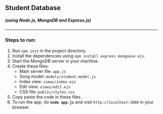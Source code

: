 ## Student Database
##### (using Node.js, MongoDB and Express.js)
___

### Steps to run:
1. Run `npm init` in the project directory.
2. Install the dependencies using `npm install express mongoose ejs`.
3. Start the MongoDB server in your machine.
4. Create these files:
   - Main server file: `app.js`
   - Song model: `models/student.model.js`
   - Index view: `views/index.ejs`
   - Edit view: `views/edit.ejs`
   - CSS file: `public/styles.css`
5. Copy paste the code in these files.
6. To run the app, do **`node app.js`** and visit `http://localhost:3000` in your browser.